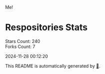Me!

# Respositories Stats
Stars Count: 240  
Forks Count: 7

2024-11-28 00:12:20  

This README is automatically generated by [🐰](https://github.com/rnitta/rnitta).
